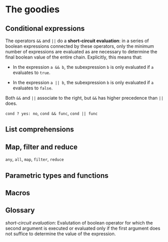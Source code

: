 # The goodies

## Conditional expressions

The operators `&&` and `||` do a **short-circuit evaluation**: in a series of boolean expressions connected by these operators, only the minimum number of expressions are evaluated as are necessary to determine the final boolean value of the entire chain. Explicitly, this means that:

- In the expression `a && b`, the subexpression `b` is only evaluated if `a` evaluates to `true`.

- In the expression `a || b`, the subexpression `b` is only evaluated if `a` evaluates to `false`.

Both `&&` and `||` associate to the right, but `&&` has higher precedence than `||` does.

`cond ? yes: no`, `cond && func`, `cond || func`

## List comprehensions

## Map, filter and reduce

`any`, `all`, `map`, `filter`, `reduce`

## Parametric types and functions

## Macros

## Glossary

*short-circuit evaluation*:
Evalutation of boolean operator for which the second argument is executed or evaluated only if the first argument does not suffice to determine the value of the expression.